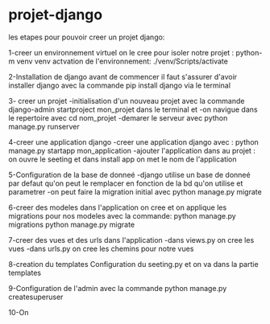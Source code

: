 # projet-django
les etapes pour pouvoir creer un projet django:

1-creer un environnement virtuel
 on le cree pour isoler notre projet : python-m venv venv
 actvation de l'environnement: ./venv/Scripts/activate

2-Installation de django
avant de commencer il faut s'assurer d'avoir installer django avec la commande pip install django via le terminal

3- creer un projet
-initialisation d'un nouveau projet avec la commande django-admin startproject mon_projet dans le terminal et
-on navigue dans le repertoire avec cd nom_projet
-demarer le serveur avec python manage.py runserver

4-creer une application django
-creer une application django avec : python manage.py startapp mon_application
-ajouter l'application dans au projet : on ouvre le seeting et dans install app on met le nom de l'application

5-Configuration de la base de donneé
-django utilise un base de donneé par defaut qu'on peut le remplacer en fonction de la bd qu'on utilise et parametrer
-on peut faire la migration initial avec python manage.py migrate

6-creer des modeles dans l'application
on cree et on applique les migrations pour nos modeles avec la commande:
 python manage.py migrations
 python manage.py migrate

7-creer des vues et des urls dans l'application
-dans views.py on cree les vues 
-dans urls.py on cree les chemins pour notre vues

8-creation du templates
Configuration du seeting.py et on va dans la partie templates

9-Configuration de l'admin
avec la commande python manage.py createsuperuser

10-On 







